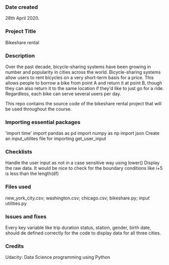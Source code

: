 ### Date created
28th April 2020.

### Project Title
Bikeshare rental 

### Description
Over the past decade, bicycle-sharing systems have been growing in number and popularity in cities across the world. Bicycle-sharing systems allow users to rent bicycles on a very short-term basis for a price. This allows people to borrow a bike from point A and return it at point B, though they can also return it to the same location if they'd like to just go for a ride. Regardless, each bike can serve several users per day.

This repo contains the source code of the bikeshare rental project that will be used throughout the course.

### Importing essential packages
'import time'
import pandas as pd
import numpy as np
import json
Create an input_utilites file for importing get_user_input

### Checklists
Handle the user input as not in a case sensitive way using lower()
Display the raw data. It would be nice to check for the boundary conditions like i+5 is less than the length(df)

### Files used
new_york_city.csv;
washington.csv;
chicago.csv;
bikeshare.py;
input utilities.py

### Issues and fixes
Every key variable like trip duration status, station, gender, birth date,  should de defined correctly for the code to display data for all three cities.

### Credits
Udacity: Data Science programming using Python
